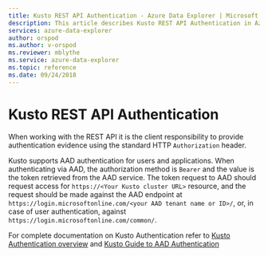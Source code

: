 ```yaml
---
title: Kusto REST API Authentication - Azure Data Explorer | Microsoft Docs
description: This article describes Kusto REST API Authentication in Azure Data Explorer.
services: azure-data-explorer
author: orspod
ms.author: v-orspod
ms.reviewer: mblythe
ms.service: azure-data-explorer
ms.topic: reference
ms.date: 09/24/2018
---
```

# Kusto REST API Authentication



When working with the REST API it is the client responsibility to provide authentication evidence using the standard HTTP `Authorization` header.

Kusto supports AAD authentication for users and applications.
When authenticating via AAD, the authorization method is `Bearer` and the value is the token retrieved from the AAD service.
The token request to AAD should request access for `https://<Your Kusto cluster URL>` resource, and the request should be made against the AAD endpoint at `https://login.microsoftonline.com/<your AAD tenant name or ID>/`, or, in case of user authentication, against `https://login.microsoftonline.com/common/`.

For complete documentation on Kusto Authentication refer to [Kusto Authentication overview](../../management/access-control/index.md) and [Kusto Guide to AAD Authentication](../../management/access-control/how-to-authenticate-with-aad.md)

